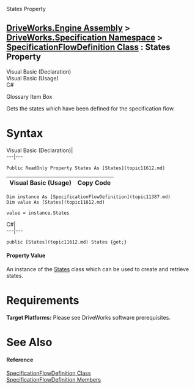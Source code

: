 States Property   
  
[DriveWorks.Engine Assembly](topic2156.md) > [DriveWorks.Specification Namespace](topic10764.md) > [SpecificationFlowDefinition Class](topic11387.md) : States Property  
---  
  
Visual Basic (Declaration)    
Visual Basic (Usage)    
C# 

Glossary Item Box

Gets the states which have been defined for the specification flow. 

# Syntax

Visual Basic (Declaration)|   
---|---  
      
    
    Public ReadOnly Property States As [States](topic11612.md)  
  
Visual Basic (Usage)| Copy Code  
---|---  
      
    
    Dim instance As [SpecificationFlowDefinition](topic11387.md)
    Dim value As [States](topic11612.md)
     
    value = instance.States  
  
C#|   
---|---  
      
    
    public [States](topic11612.md) States {get;}  
  
#### Property Value

An instance of the [States](topic11400.md) class which can be used to create and retrieve states.

# Requirements

**Target Platforms:** Please see DriveWorks software prerequisites.

# See Also

#### Reference

[SpecificationFlowDefinition Class](topic11387.md)   
[SpecificationFlowDefinition Members](topic11388.md)


